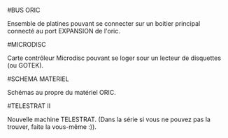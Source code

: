 #BUS ORIC

Ensemble de platines pouvant se connecter sur un boitier principal connecté au port EXPANSION de l'oric.

#MICRODISC

Carte contrôleur Microdisc pouvant se loger sour un lecteur de disquettes (ou GOTEK).

#SCHEMA MATERIEL

Schémas au propre du matériel ORIC.

#TELESTRAT II

Nouvelle machine TELESTRAT.
(Dans la série si vous ne pouvez pas la trouver, faite la vous-même :)).
